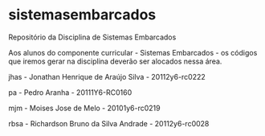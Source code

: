 # sistemasembarcados
Repositório da Disciplina de Sistemas Embarcados

Aos alunos do componente curricular - Sistemas Embarcados - os códigos que iremos gerar na disciplina deverão ser alocados nessa área.

jhas - Jonathan Henrique de Araújo Silva - 20112y6-rc0222

pa - Pedro Aranha - 20111Y6-RC0160

mjm - Moises Jose de Melo - 20101y6-rc0219

rbsa - Richardson Bruno da Silva Andrade - 20112y6-rc0028

